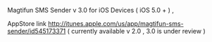 Magtifun SMS Sender v 3.0 for iOS Devices ( iOS 5.0 + ) , 

AppStore link http://itunes.apple.com/us/app/magtifun-sms-sender/id545173371 ( currently available v 2.0 , 3.0 is under review )